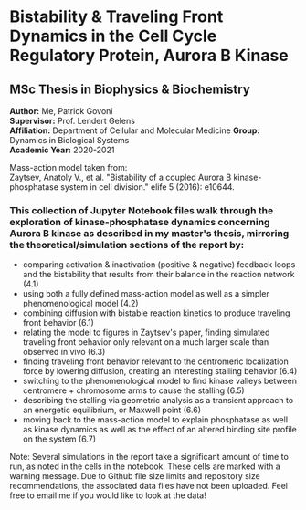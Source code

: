 # Bistability &amp; Traveling Front Dynamics in the Cell Cycle Regulatory Protein, Aurora B Kinase

## MSc Thesis in Biophysics & Biochemistry 

**Author:** Me, Patrick Govoni <br>
**Supervisor:** Prof. Lendert Gelens <br>
**Affiliation:** Department of Cellular and Molecular Medicine 
**Group:** Dynamics in Biological Systems <br>
**Academic Year:** 2020-2021 <br>

Mass-action model taken from: <br>
Zaytsev, Anatoly V., et al. "Bistability of a coupled Aurora B kinase-phosphatase system in cell division." elife 5 (2016): e10644.

### This collection of Jupyter Notebook files walk through the exploration of kinase-phosphatase dynamics concerning Aurora B kinase as described in my master's thesis, mirroring the theoretical/simulation sections of the report by:

- comparing activation & inactivation (positive & negative) feedback loops and the bistability that results from their balance in the reaction network (4.1)
- using both a fully defined mass-action model as well as a simpler phenomenological model (4.2)
- combining diffusion with bistable reaction kinetics to produce traveling front behavior (6.1)
- relating the model to figures in Zaytsev's paper, finding simulated traveling front behavior only relevant on a much larger scale than observed in vivo (6.3)
- finding traveling front behavior relevant to the centromeric localization force by lowering diffusion, creating an interesting stalling behavior (6.4)
- switching to the phenomenological model to find kinase valleys between centromere + chromosome arms to cause the stalling (6.5)
- describing the stalling via geometric analysis as a transient approach to an energetic equilibrium, or Maxwell point (6.6)
- moving back to the mass-action model to explain phosphatase as well as kinase dynamics as well as the effect of an altered binding site profile on the system (6.7)

Note: Several simulations in the report take a significant amount of time to run, as noted in the cells in the notebook. These cells are marked with a warning message. Due to Github file size limits and repository size recommendations, the associated data files have not been uploaded. Feel free to email me if you would like to look at the data!
